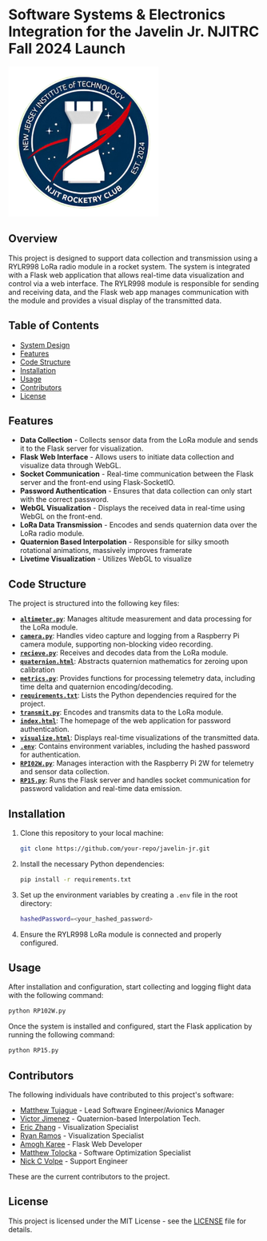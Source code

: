 # Software Systems & Electronics Integration for the Javelin Jr. NJITRC Fall 2024 Launch

<img src="src/static/images/rocketryLogo.png" alt="Rocketry Logo" width="300" height="auto">

## Overview
This project is designed to support data collection and transmission using a RYLR998 LoRa radio module in a rocket system. The system is integrated with a Flask web application that allows real-time data visualization and control via a web interface. The RYLR998 module is responsible for sending and receiving data, and the Flask web app manages communication with the module and provides a visual display of the transmitted data.


## Table of Contents
- [System Design](#system-design)
- [Features](#features)
- [Code Structure](#code-structure)
- [Installation](#installation)
- [Usage](#usage)
- [Contributors](#Contributors)
- [License](#license)

## Features
- **Data Collection** - Collects sensor data from the LoRa module and sends it to the Flask server for visualization.
- **Flask Web Interface** - Allows users to initiate data collection and visualize data through WebGL.
- **Socket Communication** - Real-time communication between the Flask server and the front-end using Flask-SocketIO.
- **Password Authentication** - Ensures that data collection can only start with the correct password.
- **WebGL Visualization** - Displays the received data in real-time using WebGL on the front-end.
- **LoRa Data Transmission** - Encodes and sends quaternion data over the LoRa radio module.
- **Quaternion Based Interpolation** - Responsible for silky smooth rotational animations, massively improves framerate
- **Livetime Visualization** - Utilizes WebGL to visualize 

## Code Structure

The project is structured into the following key files:

- **[`altimeter.py`](src/altimeter.py)**: Manages altitude measurement and data processing for the LoRa module.
- **[`camera.py`](src/camera.py)**: Handles video capture and logging from a Raspberry Pi camera module, supporting non-blocking video recording.
- **[`recieve.py`](src/recieve.py)**: Receives and decodes data from the LoRa module.
- **[`quaternion.html`](src/quaternion.py)**: Abstracts quaternion mathematics for zeroing upon calibration
- **[`metrics.py`](src/metrics.py)**: Provides functions for processing telemetry data, including time delta and quaternion encoding/decoding.
- **[`requirements.txt`](requirements.txt)**: Lists the Python dependencies required for the project.
- **[`transmit.py`](src/transmit.py)**: Encodes and transmits data to the LoRa module.
- **[`index.html`](src/templates/index.html)**: The homepage of the web application for password authentication.
- **[`visualize.html`](src/templates/visualize.html)**: Displays real-time visualizations of the transmitted data.
- **[`.env`](.env)**: Contains environment variables, including the hashed password for authentication.
- **[`RPI02W.py`](src/RPI02W.py)**: Manages interaction with the Raspberry Pi 2W for telemetry and sensor data collection.
- **[`RP15.py`](src/RP15.py)**: Runs the Flask server and handles socket communication for password validation and real-time data emission.

## Installation

1. Clone this repository to your local machine:
    ```bash
    git clone https://github.com/your-repo/javelin-jr.git
    ```

2. Install the necessary Python dependencies:
    ```bash
    pip install -r requirements.txt
    ```

3. Set up the environment variables by creating a `.env` file in the root directory:
    ```bash
    hashedPassword=<your_hashed_password>
    ```

4. Ensure the RYLR998 LoRa module is connected and properly configured.

## Usage

After installation and configuration, start collecting and logging flight data with the following command:

```bash
python RP102W.py
```

Once the system is installed and configured, start the Flask application by running the following command:

```bash
python RP15.py
```

## Contributors

The following individuals have contributed to this project's software:

- [Matthew Tujague](https://github.com/Binimal101) - Lead Software Engineer/Avionics Manager
- [Victor Jimenez](https://github.com/VictorJimenez3) - Quaternion-based Interpolation Tech.
- [Eric Zhang](https://github.com/ezhang04) - Visualization Specialist
- [Ryan Ramos](https://github.com/ryanrnjit) - Visualization Specialist
- [Amogh Karee](https://github.com/AmoghKaree) - Flask Web Developer
- [Matthew Tolocka](https://github.com/mt657) - Software Optimization Specialist
- [Nick C Volpe](https://github.com/ncvolpe) - Support Engineer

These are the current contributors to the project.

## License

This project is licensed under the MIT License - see the [LICENSE](LICENSE) file for details.
